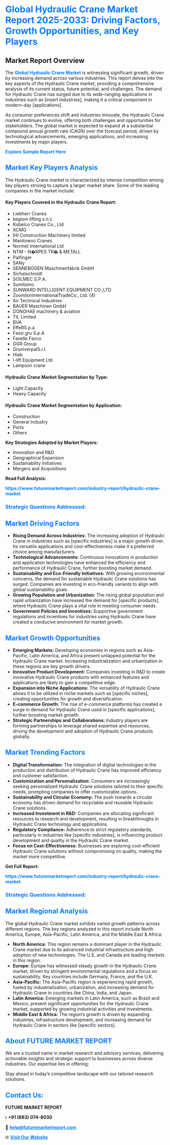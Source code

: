 <h1 style="color: #007BFF;">Global Hydraulic Crane Market Report 2025-2033: Driving Factors, Growth Opportunities, and Key Players</h1>

<section id="overview">
<h2>Market Report Overview</h2>
<p>The <a href="https://www.futuremarketreport.com/industry-report/hydraulic-crane-market" style="color: #007BFF; text-decoration: none;"><strong>Global Hydraulic Crane Market</strong></a> is witnessing significant growth, driven by increasing demand across various industries. This report delves into the key aspects of the Hydraulic Crane market, providing a comprehensive analysis of its current status, future potential, and challenges. The demand for Hydraulic Crane has surged due to its wide-ranging applications in industries such as [insert industries], making it a critical component in modern-day [applications].</p>
<p>As consumer preferences shift and industries innovate, the Hydraulic Crane market continues to evolve, offering both challenges and opportunities for stakeholders. The global market is expected to expand at a substantial compound annual growth rate (CAGR) over the forecast period, driven by technological advancements, emerging applications, and increasing investments by major players.</p>
</section>

<section id="overview">
<p><a href="https://www.futuremarketreport.com/request-sample/reportId=42708" style="color: #007BFF; text-decoration: none;"><strong>Explore Sample Report Here</strong></a></p>
</section>

<section id="key-players">
<h2 style="color: #007BFF;">Market Key Players Analysis</h2>
<p>The Hydraulic Crane market is characterized by intense competition among key players striving to capture a larger market share. Some of the leading companies in the market include:</p>
<h4>Key Players Covered in the Hydraulic Crane Report:</h4>
<ul><li>Liebherr Cranes</li><li>kegiom lifting s.n.c</li><li>Kobelco Cranes Co., Ltd</li><li>XCMG</li><li>IHI Construction Machinery limited</li><li>Manitowoc Cranes</li><li>Normet International Ltd</li><li>NTM - N�RPES TR� &amp; METALL</li><li>Palfinger</li><li>SANy</li><li>SENNEBOGEN Maschinenfabrik GmbH</li><li>Sichelschmidt</li><li>SOILMEC S.P.A.</li><li>Sumitomo</li><li>SUNWARD INTELLIGENT EQUIPMENT CO.,LTD</li><li>ZoomlionInternationalTradeCo., Ltd. (4)</li><li>Air Technical Industries</li><li>BAUER Maschinen GmbH</li><li>DONGHAE machinery &amp; aviation</li><li>TIL Limited</li><li>BVA</li><li>EffeRS.p.a</li><li>Fassi gru S.p.A</li><li>Favelle Favco</li><li>GGR Group</li><li>GruniverpalS.r.l.</li><li>Hiab</li><li>i-lift Equipment Ltd</li><li>Lampson crane</li></ul>
<h4>Hydraulic Crane Market Segmentation by Type:</h4>
<ul><li>Light Capacity</li><li>Heavy Capacity</li></ul>

<h4>Hydraulic Crane Market Segmentation by Application:</h4>
<ul><li>Construction</li><li>General Industry</li><li>Ports</li><li>Others</li></ul>
<p><strong>Key Strategies Adopted by Market Players:</strong></p>
<ul>
<li>Innovation and R&D</li>
<li>Geographical Expansion</li>
<li>Sustainability Initiatives</li>
<li>Mergers and Acquisitions</li>
</ul>
</section>

<section>
<p><strong>Read Full Analysis: </strong></p><a href="https://www.futuremarketreport.com/industry-report/hydraulic-crane-market" style="color: #007BFF; text-decoration: none;"><strong>https://www.futuremarketreport.com/industry-report/hydraulic-crane-market</strong></a>
<h3 style="color: #007BFF;">Strategic Questions Addressed:</h3>
</section>

<section id="driving-factors">
<h2 style="color: #007BFF;">Market Driving Factors</h2>
<ul>
<li><strong>Rising Demand Across Industries:</strong> The increasing adoption of Hydraulic Crane in industries such as [specific industries] is a major growth driver. Its versatile applications and cost-effectiveness make it a preferred choice among manufacturers.</li>
<li><strong>Technological Advancements:</strong> Continuous innovations in production and application technologies have enhanced the efficiency and performance of Hydraulic Crane, further boosting market demand.</li>
<li><strong>Sustainability and Eco-Friendly Initiatives:</strong> With growing environmental concerns, the demand for sustainable Hydraulic Crane solutions has surged. Companies are investing in eco-friendly variants to align with global sustainability goals.</li>
<li><strong>Growing Population and Urbanization:</strong> The rising global population and rapid urbanization have increased the demand for [specific products], where Hydraulic Crane plays a vital role in meeting consumer needs.</li>
<li><strong>Government Policies and Incentives:</strong> Supportive government regulations and incentives for industries using Hydraulic Crane have created a conducive environment for market growth.</li>
</ul>
</section>

<section id="growth-opportunities">
<h2 style="color: #007BFF;">Market Growth Opportunities</h2>
<ul>
<li><strong>Emerging Markets:</strong> Developing economies in regions such as Asia-Pacific, Latin America, and Africa present untapped potential for the Hydraulic Crane market. Increasing industrialization and urbanization in these regions are key growth drivers.</li>
<li><strong>Innovative Product Development:</strong> Companies investing in R&D to create innovative Hydraulic Crane products with enhanced features and applications are likely to gain a competitive edge.</li>
<li><strong>Expansion into Niche Applications:</strong> The versatility of Hydraulic Crane allows it to be utilized in niche markets such as [specific niches], creating opportunities for growth and diversification.</li>
<li><strong>E-commerce Growth:</strong> The rise of e-commerce platforms has created a surge in demand for Hydraulic Crane used in [specific applications], further boosting market growth.</li>
<li><strong>Strategic Partnerships and Collaborations:</strong> Industry players are forming partnerships to leverage shared expertise and resources, driving the development and adoption of Hydraulic Crane products globally.</li>
</ul>
</section>

<section id="trending-factors">
<h2 style="color: #007BFF;">Market Trending Factors</h2>
<ul>
<li><strong>Digital Transformation:</strong> The integration of digital technologies in the production and distribution of Hydraulic Crane has improved efficiency and customer satisfaction.</li>
<li><strong>Customization and Personalization:</strong> Consumers are increasingly seeking personalized Hydraulic Crane solutions tailored to their specific needs, prompting companies to offer customizable options.</li>
<li><strong>Sustainability and Circular Economy:</strong> The push towards a circular economy has driven demand for recyclable and reusable Hydraulic Crane solutions.</li>
<li><strong>Increased Investment in R&D:</strong> Companies are allocating significant resources to research and development, resulting in breakthroughs in Hydraulic Crane technology and applications.</li>
<li><strong>Regulatory Compliance:</strong> Adherence to strict regulatory standards, particularly in industries like [specific industries], is influencing product development and quality in the Hydraulic Crane market.</li>
<li><strong>Focus on Cost-Effectiveness:</strong> Businesses are exploring cost-efficient Hydraulic Crane solutions without compromising on quality, making the market more competitive.</li>
</ul>
</section>

<section>
<p><strong>Get Full Report: </strong></p><a href="https://www.futuremarketreport.com/industry-report/hydraulic-crane-market" style="color: #007BFF; text-decoration: none;"><strong>https://www.futuremarketreport.com/industry-report/hydraulic-crane-market</strong></a>
<h3 style="color: #007BFF;">Strategic Questions Addressed:</h3>
</section>


<section id="regional-analysis">
<h2 style="color: #007BFF;">Market Regional Analysis</h2>
<p>The global Hydraulic Crane market exhibits varied growth patterns across different regions. The key regions analyzed in this report include North America, Europe, Asia-Pacific, Latin America, and the Middle East & Africa:</p>
<ul>
<li><strong>North America:</strong> This region remains a dominant player in the Hydraulic Crane market due to its advanced industrial infrastructure and high adoption of new technologies. The U.S. and Canada are leading markets in this region.</li>
<li><strong>Europe:</strong> Europe has witnessed steady growth in the Hydraulic Crane market, driven by stringent environmental regulations and a focus on sustainability. Key countries include Germany, France, and the U.K.</li>
<li><strong>Asia-Pacific:</strong> The Asia-Pacific region is experiencing rapid growth, fueled by industrialization, urbanization, and increasing demand for Hydraulic Crane in countries like China, India, and Japan.</li>
<li><strong>Latin America:</strong> Emerging markets in Latin America, such as Brazil and Mexico, present significant opportunities for the Hydraulic Crane market, supported by growing industrial activities and investments.</li>
<li><strong>Middle East & Africa:</strong> The region’s growth is driven by expanding industries, infrastructure development, and increasing demand for Hydraulic Crane in sectors like [specific sectors].</li>
</ul>
</section>

<footer>
<h2 style="color: #007BFF;">About FUTURE MARKET REPORT</h2>
<p>We are a trusted name in market research and advisory services, delivering actionable insights and strategic support to businesses across diverse industries. Our expertise lies in offering:</p>

<p>Stay ahead in today’s competitive landscape with our tailored research solutions.</p>

<h2 style="color: #007BFF;">Contact Us:</h2>
<p><strong>FUTURE MARKET REPORT</strong></p>
<p>📞 <strong>+91 (883) 074-8030</strong></p>
<p>📧 <strong><a href="mailto:help@futuremarketreport.com" style="color: #007BFF;">help@futuremarketreport.com</a></strong></p>
<p>🌐 <strong><a href="https://www.futuremarketreport.com/" style="color: #007BFF;">Visit Our Website</a></strong></p>
</footer>